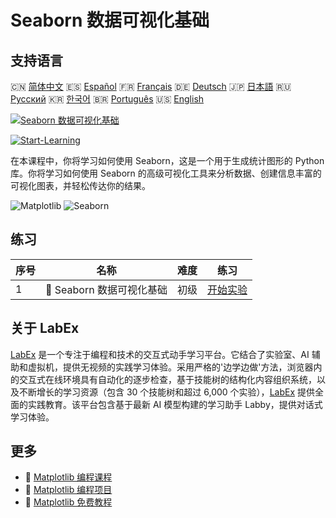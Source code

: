 # Seaborn 数据可视化基础

## 支持语言

🇨🇳 [简体中文](README_zh.md) 🇪🇸 [Español](README_es.md) 🇫🇷 [Français](README_fr.md) 🇩🇪 [Deutsch](README_de.md) 🇯🇵 [日本語](README_ja.md) 🇷🇺 [Русский](README_ru.md) 🇰🇷 [한국어](README_ko.md) 🇧🇷 [Português](README_pt.md) 🇺🇸 [English](README.md) 

[![Seaborn 数据可视化基础](https://cover-creator.labex.io/seaborn-data-visualization-basics.png?lang=zh)](https://labex.io/zh/courses/seaborn-data-visualization-basics)

[![Start-Learning](https://img.shields.io/badge/Start-Learning-whitesmoke?style=for-the-badge)](https://labex.io/zh/courses/seaborn-data-visualization-basics)

在本课程中，你将学习如何使用 Seaborn，这是一个用于生成统计图形的 Python 库。你将学习如何使用 Seaborn 的高级可视化工具来分析数据、创建信息丰富的可视化图表，并轻松传达你的结果。

![Matplotlib](https://img.shields.io/badge/Matplotlib-whitesmoke?style=for-the-badge&logo=matplotlib)
![Seaborn](https://img.shields.io/badge/Seaborn-whitesmoke?style=for-the-badge&logo=seaborn)


## 练习

|   序号 | 名称                       | 难度   | 练习                                                                                                                                              |
|--------|----------------------------|--------|---------------------------------------------------------------------------------------------------------------------------------------------------|
|      1 | 🧩  Seaborn 数据可视化基础 | 初级   | <a target='_blank' href='https://labex.io/zh/labs/seaborn-data-visualization-basics-180237?course=seaborn-data-visualization-basics'>开始实验</a> |

## 关于 LabEx

[LabEx](https://labex.io) 是一个专注于编程和技术的交互式动手学习平台。它结合了实验室、AI 辅助和虚拟机，提供无视频的实践学习体验。采用严格的'边学边做'方法，浏览器内的交互式在线环境具有自动化的逐步检查，基于技能树的结构化内容组织系统，以及不断增长的学习资源（包含 30 个技能树和超过 6,000 个实验），[LabEx](https://labex.io) 提供全面的实践教育。该平台包含基于最新 AI 模型构建的学习助手 Labby，提供对话式学习体验。

## 更多

- 🔗 [Matplotlib 编程课程](https://github.com/labex-labs/awesome-programming-courses)
- 🔗 [Matplotlib 编程项目](https://github.com/labex-labs/awesome-programming-projects)
- 🔗 [Matplotlib 免费教程](https://github.com/labex-labs/matplotlib-free-tutorials)

